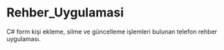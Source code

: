 # Rehber_Uygulamasi
C# form kişi ekleme, silme ve güncelleme işlemleri bulunan telefon rehber uygulaması.
